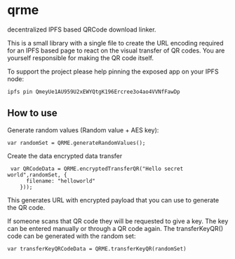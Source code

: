 # qrme
decentralized IPFS based QRCode download linker.

This is a small library with a single file to create the URL encoding required for an IPFS
based page to react on the visual transfer of QR codes. You are yourself responsible for making the QR code itself.

To support the project please help pinning the exposed app on your IPFS node:

    ipfs pin QmeyUe1AU959U2xEWYQtgK196Ercree3o4ao4VVNfFawDp


## How to use
Generate random values (Random value + AES key):

    var randomSet = QRME.generateRandomValues();

Create the data encrypted data transfer

     var QRCodeData = QRME.encryptedTransferQR("Hello secret world",randomSet, {
          filename: "helloworld"
        }));

This generates URL with encrypted payload that you can use to generate the QR code.

If someone scans that QR code they will be requested to give a key. The key can be entered manually or through a QR code again. The transferKeyQR() code can be generated with the random set:

    var transferKeyQRCodeData = QRME.transferKeyQR(randomSet)



